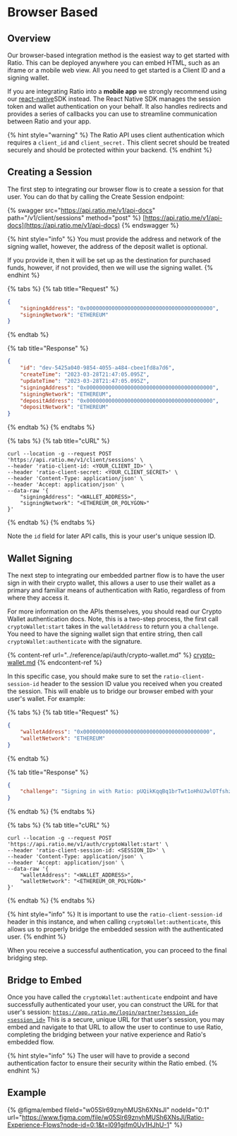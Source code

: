 # Browser Based

## Overview

Our browser-based integration method is the easiest way to get started with Ratio. This can be deployed anywhere you can embed HTML, such as an iframe or a mobile web view. All you need to get started is a Client ID and a signing wallet.

If you are integrating Ratio into a **mobile app** we strongly recommend using our [react-native](react-native/ "mention")SDK instead.  The React Native SDK manages the session token and wallet authentication on your behalf.  It also handles redirects and provides a series of callbacks you can use to streamline communication between Ratio and your app.&#x20;

{% hint style="warning" %}
The Ratio API uses client authentication which requires a `client_id` and `client_secret.` This client secret should be treated securely and should be protected within your backend.
{% endhint %}

## Creating a Session

The first step to integrating our browser flow is to create a session for that user. You can do that by calling the Create Session endpoint:

{% swagger src="https://api.ratio.me/v1/api-docs" path="/v1/client/sessions" method="post" %}
[https://api.ratio.me/v1/api-docs](https://api.ratio.me/v1/api-docs)
{% endswagger %}

{% hint style="info" %}
You must provide the address and network of the signing wallet, however, the address of the deposit wallet is optional.&#x20;

If you provide it, then it will be set up as the destination for purchased funds, however, if not provided, then we will use the signing wallet.
{% endhint %}

{% tabs %}
{% tab title="Request" %}
```json
{
    "signingAddress": "0x0000000000000000000000000000000000000000",
    "signingNetwork": "ETHEREUM"
}
```
{% endtab %}

{% tab title="Response" %}
```json
{
    "id": "dev-5425a040-9854-4055-a484-cbee1fd8a7d6",
    "createTime": "2023-03-28T21:47:05.095Z",
    "updateTime": "2023-03-28T21:47:05.095Z",
    "signingAddress": "0x0000000000000000000000000000000000000000",
    "signingNetwork": "ETHEREUM",
    "depositAddress": "0x0000000000000000000000000000000000000000",
    "depositNetwork": "ETHEREUM"
}
```
{% endtab %}
{% endtabs %}

{% tabs %}
{% tab title="cURL" %}
```shell
curl --location -g --request POST 'https://api.ratio.me/v1/client/sessions' \
--header 'ratio-client-id: <YOUR_CLIENT_ID>' \
--header 'ratio-client-secret: <YOUR_CLIENT_SECRET>' \
--header 'Content-Type: application/json' \
--header 'Accept: application/json' \
--data-raw '{
    "signingAddress": "<WALLET_ADDRESS>",
    "signingNetwork": "<ETHEREUM_OR_POLYGON>"
}'
```
{% endtab %}
{% endtabs %}

Note the `id` field for later API calls, this is your user's unique session ID.

## Wallet Signing

The next step to integrating our embedded partner flow is to have the user sign in with their crypto wallet, this allows a user to use their wallet as a primary and familiar means of authentication with Ratio, regardless of from where they access it.&#x20;

For more information on the APIs themselves, you should read our Crypto Wallet authentication docs. Note, this is a two-step process, the first call `cryptoWallet:start` takes in the `walletAddress` to return you a `challenge`. You need to have the signing wallet sign that entire string, then call `cryptoWallet:authenticate` with the signature.

{% content-ref url="../reference/api/auth/crypto-wallet.md" %}
[crypto-wallet.md](../reference/api/auth/crypto-wallet.md)
{% endcontent-ref %}

In this specific case, you should make sure to set the `ratio-client-session-id` header to the session ID value you received when you created the session. This will enable us to bridge our browser embed with your user's wallet. For example:

{% tabs %}
{% tab title="Request" %}
```json
{
    "walletAddress": "0x0000000000000000000000000000000000000000",
    "walletNetwork": "ETHEREUM"
}
```
{% endtab %}

{% tab title="Response" %}
```json
{
    "challenge": "Signing in with Ratio: pUQikKqqBq1brTwt1oHhUJwlOTfshzfMEAsJaH7x1MOdN7QMOooFfj-Aujmi7sb0wJnvYqtmZtlszKdH"
}
```
{% endtab %}
{% endtabs %}

{% tabs %}
{% tab title="cURL" %}
```shell
curl --location -g --request POST 'https://api.ratio.me/v1/auth/cryptoWallet:start' \
--header 'ratio-client-session-id: <SESSION_ID>' \
--header 'Content-Type: application/json' \
--header 'Accept: application/json' \
--data-raw '{
    "walletAddress": "<WALLET_ADDRESS>",
    "walletNetwork": "<ETHEREUM_OR_POLYGON>"
}'
```
{% endtab %}
{% endtabs %}

{% hint style="info" %}
It is important to use the `ratio-client-session-id` header in this instance, and when calling `cryptoWallet:authenticate`, this allows us to properly bridge the embedded session with the authenticated user.
{% endhint %}

When you receive a successful authentication, you can proceed to the final bridging step.

## Bridge to Embed

Once you have called the `cryptoWallet:authenticate` endpoint and have successfully authenticated your user, you can construct the URL for that user's session: [`https://app.ratio.me/login/partner?session_id=<session_id>`](https://app.ratio.me/login/partner?session\_id=%3Csession\_id%3E) This is a secure, unique URL for that user's session, you may embed and navigate to that URL to allow the user to continue to use Ratio, completing the bridging between your native experience and Ratio's embedded flow.

{% hint style="info" %}
The user will have to provide a second authentication factor to ensure their security within the Ratio embed.
{% endhint %}

## Example

{% @figma/embed fileId="w05Slr69znyhMUSh6XNsJl" nodeId="0:1" url="https://www.figma.com/file/w05Slr69znyhMUSh6XNsJl/Ratio-Experience-Flows?node-id=0:1&t=l091gifm0Uv1HJhU-1" %}

